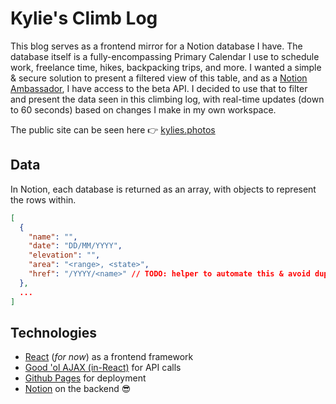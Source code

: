 # Kylie's Climb Log

This blog serves as a frontend mirror for a Notion database I have.
The database itself is a fully-encompassing Primary Calendar I use to schedule work,
freelance time, hikes, backpacking trips, and more. I wanted a simple & secure solution
to present a filtered view of this table, and as a [Notion Ambassador](https://www.notion.so/Notion-Ambassadors-99857c0d03e8431ab3c430d0afa1c1fe), I have access to the beta API.
I decided to use that to filter and present the data seen in this climbing log, with
real-time updates (down to 60 seconds) based on changes I make in my own workspace.

The public site can be seen here 👉 [kylies.photos](https://kylies.photos)

## Data

In Notion, each database is returned as an array, with objects to represent the rows within.

```json
[
  {
    "name": "",
    "date": "DD/MM/YYYY",
    "elevation": "",
    "area": "<range>, <state>",
    "href": "/YYYY/<name>" // TODO: helper to automate this & avoid duplicates
  },
  ...
]
```

## Technologies

- [React](https://reactjs.org) (_for now_) as a frontend framework
- [Good 'ol AJAX (in-React)](https://reactjs.org/docs/faq-ajax.html) for API calls
- [Github Pages](https://pages.github.com) for deployment
- [Notion](https://notion.com) on the backend 😎
